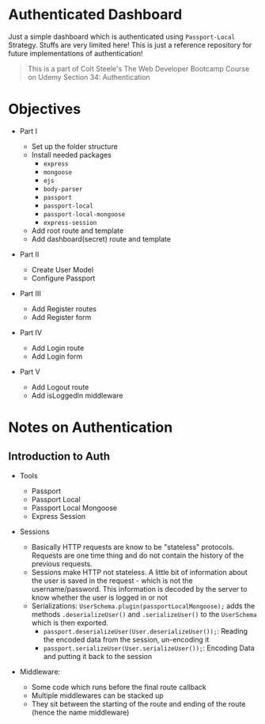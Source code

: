 # Authenticated Dashboard
Just a simple dashboard which is authenticated using `Passport-Local` Strategy. Stuffs are very limited here! This is just a reference repository for future implementations of authentication!

> This is a part of Colt Steele's The Web Developer Bootcamp Course on Udemy Section 34: Authentication

# Objectives
- Part I
    - Set up the folder structure
    - Install needed packages
        - `express`
        - `mongoose`
        - `ejs`
        - `body-parser`
        - `passport`
        - `passport-local`
        - `passport-local-mongoose`
        - `express-session`
    - Add root route and template
    - Add dashboard(secret) route and template

- Part II
    - Create User Model
    - Configure Passport

- Part III
    - Add Register routes
    - Add Register form

- Part IV
    - Add Login route
    - Add Login form

- Part V
    - Add Logout route
    - Add isLoggedIn middleware

# Notes on Authentication
## Introduction to Auth
- Tools
    - Passport
    - Passport Local
    - Passport Local Mongoose
    - Express Session

- Sessions
    - Basically HTTP requests are know to be "stateless" protocols. Requests are one time thing and do not contain the history of the previous requests. 
    - Sessions make HTTP not stateless. A little bit of information about the user is saved in the request - which is not the username/password. This information is decoded by the server to know whether the user is logged in or not
    - Serializations: `UserSchema.plugin(passportLocalMongoose);` adds the methods `.deserializeUser()` and `.serializeUser()` to the `UserSchema` which is then exported.
        - `passport.deserializeUser(User.deserializeUser());`: Reading the encoded data from the session, un-encoding it
        - `passport.serializeUser(User.serializeUser());`: Encoding Data and putting it back to the session

- Middleware: 
    - Some code which runs before the final route callback
    - Multiple middlewares can be stacked up
    - They sit between the starting of the route and ending of the route (hence the name middleware)